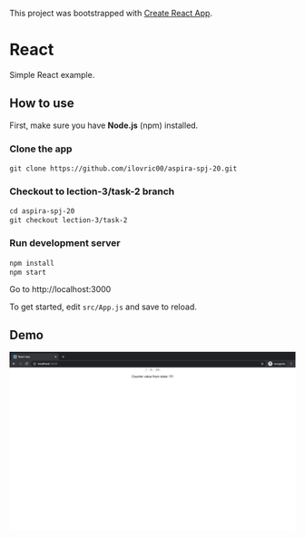 This project was bootstrapped with [Create React App](https://github.com/facebook/create-react-app).

# **React** #

Simple React example.


## How to use ##
First, make sure you have **Node.js** (npm) installed.

### Clone the app

```
git clone https://github.com/ilovric00/aspira-spj-20.git
```

### Checkout to lection-3/task-2 branch

```
cd aspira-spj-20
git checkout lection-3/task-2
```

### Run development server

```
npm install
npm start
```
Go to http://localhost:3000


To get started, edit `src/App.js` and save to reload.

## Demo

![Demo](./src/assets/Demo.png)
